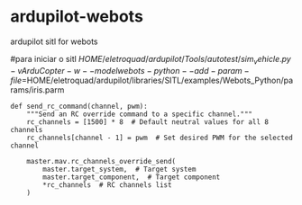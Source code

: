 # ardupilot-webots
ardupilot sitl for webots

#para iniciar o sitl
$HOME/eletroquad/ardupilot/Tools/autotest/sim_vehicle.py -v ArduCopter -w --model webots-python --add-param-file=$HOME/eletroquad/ardupilot/libraries/SITL/examples/Webots_Python/params/iris.parm

    def send_rc_command(channel, pwm):
        """Send an RC override command to a specific channel."""
        rc_channels = [1500] * 8  # Default neutral values for all 8 channels
        rc_channels[channel - 1] = pwm  # Set desired PWM for the selected channel
        
        master.mav.rc_channels_override_send(
            master.target_system,  # Target system
            master.target_component,  # Target component
            *rc_channels  # RC channels list
        )
